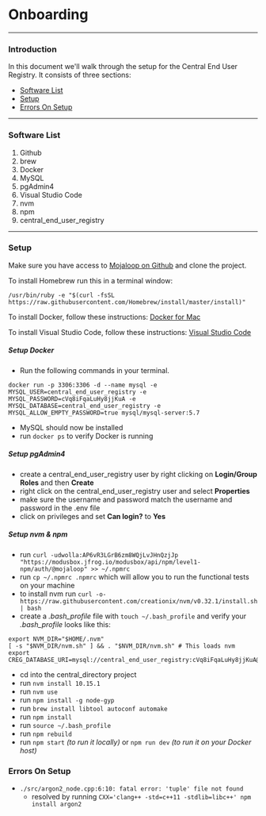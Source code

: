 # Onboarding
***
### Introduction 
In this document we'll walk through the setup for the Central End User Registry. It consists of three sections:

* [Software List](#software-list)
* [Setup](#setup)
* [Errors On Setup](#errors-on-setup)

***

### Software List
1. Github
2. brew
3. Docker
4. MySQL
5. pgAdmin4
6. Visual Studio Code
7. nvm
8. npm
9. central\_end\_user_registry

***

### Setup
Make sure you have access to [Mojaloop on Github](https://github.com/mojaloop/central-end-user-registry) and clone the project.

To install Homebrew run this in a terminal window:
```
/usr/bin/ruby -e "$(curl -fsSL https://raw.githubusercontent.com/Homebrew/install/master/install)"
```

To install Docker, follow these instructions: [Docker for Mac](https://docs.docker.com/docker-for-mac/)

To install Visual Studio Code, follow these instructions: [Visual Studio Code](http://code.visualstudio.com)

##### Setup Docker
* Run the following commands in your terminal.
```
docker run -p 3306:3306 -d --name mysql -e MYSQL_USER=central_end_user_registry -e MYSQL_PASSWORD=cVq8iFqaLuHy8jjKuA -e MYSQL_DATABASE=central_end_user_registry -e MYSQL_ALLOW_EMPTY_PASSWORD=true mysql/mysql-server:5.7
```
* MySQL should now be installed
* run `docker ps` to verify Docker is running

##### Setup pgAdmin4
* create a central_end_user_registry user by right clicking on **Login/Group Roles** and then **Create**
* right click on the central_end_user_registry user and select **Properties**
* make sure the username and password match the username and password in the .env file
* click on privileges and set **Can login?** to **Yes**

##### Setup nvm & npm
* run `curl -udwolla:AP6vR3LGrB6zm8WQjLvJHnQzjJp "https://modusbox.jfrog.io/modusbox/api/npm/level1-npm/auth/@mojaloop" >> ~/.npmrc`
* run `cp ~/.npmrc .npmrc` which will allow you to run the functional tests on your machine
* to install nvm run `curl -o- https://raw.githubusercontent.com/creationix/nvm/v0.32.1/install.sh | bash`
* create a *.bash_profile* file with `touch ~/.bash_profile` and verify your *.bash_profile* looks like this:
```
export NVM_DIR="$HOME/.nvm"
[ -s "$NVM_DIR/nvm.sh" ] && . "$NVM_DIR/nvm.sh" # This loads nvm
export CREG_DATABASE_URI=mysql://central_end_user_registry:cVq8iFqaLuHy8jjKuA@localhost:3306/central_end_user_registry
```

* cd into the central_directory project
* run `nvm install 10.15.1`
* run `nvm use`
* run `npm install -g node-gyp`
* run `brew install libtool autoconf automake`
* run `npm install`
* run `source ~/.bash_profile`
* run `npm rebuild`
* run `npm start` *(to run it locally)* or `npm run dev` *(to run it on your Docker host)*

### Errors On Setup
* `./src/argon2_node.cpp:6:10: fatal error: 'tuple' file not found` 
  - resolved by running `CXX='clang++ -std=c++11 -stdlib=libc++' npm install argon2`
